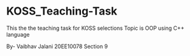 # KOSS_Teaching-Task

This the the teaching task for KOSS selections
Topic is OOP using C++ language

By-
Vaibhav Jalani
20EE10078
Section 9
